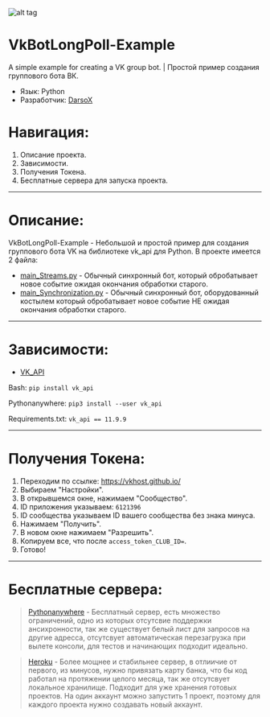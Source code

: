 ![alt tag](https://i.ibb.co/vDYP8Qy/Logo-VKApi.png "Баннер")



# VkBotLongPoll-Example
 A simple example for creating a VK group bot. | Простой пример создания группового бота ВК.
 
* Язык: Python
* Разработчик: [DarsoX](https://vk.com/darsox)
 
# Навигация:
 1. Описание проекта.
 2. Зависимости.
 3. Получения Токена.
 4. Бесплатные сервера для запуска проекта.


***

# Описание:
VkBotLongPoll-Example - Небольшой и простой пример для создания группового бота VK на библиотеке vk_api для Python. В проекте имеется 2 файла:
* [main_Streams.py](https://github.com/DarsoX/VkBotLongPoll-Example/blob/main/main_%20Synchronization.py) - Обычный синхронный бот, который обробатывает новое событие ожидая окончания обработки старого.
* [main_Synchronization.py](https://github.com/DarsoX/VkBotLongPoll-Example/blob/main/main_Streams.py) - Обычный синхронный бот, оборудованный костылем который обробатывает новое событие НЕ ожидая окончания обработки старого.

***

# Зависимости:

* [VK_API](https://pypi.org/project/vk-api/)

Bash: `pip install vk_api`

Pythonanywhere: `pip3 install --user vk_api`

Requirements.txt: `vk_api == 11.9.9`

***

# Получения Токена:

1. Переходим по ссылке: https://vkhost.github.io/
2. Выбираем "Настройки".
3. В открывшемся окне, нажимаем "Сообщество".
4. ID приложения указываем: `6121396`
5. ID сообщества указываем ID вашего сообщества без знака минуса.
6. Нажимаем "Получить".
7. В новом окне нажимаем "Разрешить". 
8. Копируем все, что после `access_token_CLUB_ID=`.
9. Готово!
***
# Бесплатные сервера:

> [Pythonanywhere](https://www.pythonanywhere.com/) - Бесплатный сервер, есть множество ограничений, одно из которых отсутсвие поддержки ансихронности, так же существует белый лист для запросов на другие адресса, отсутсвует автоматическая перезагрузка при вылете консоли, для тестов и начинающих подходит идеально.

> [Heroku](https://dashboard.heroku.com/) - Более мощнее и стабильнее сервер, в отлиичие от первого, из минусов, нужно привязать карту банка, что бы код работал на протяжении целого месяца, так же отсутсвует локальное хранилище. Подходит для уже хранения готовых проектов. На один аккаунт можно запустить 1 проект, поэтому для каждого проекта нужно создавать новый аккаунт.
